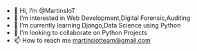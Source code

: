- 👋 Hi, I’m @MartinsIoT
- 👀 I’m interested in Web Development,Digital Forensic,Auditing
- 🌱 I’m currently learning Django,Data Science using Python
- 💞️ I’m looking to collaborate on Python Projects
- 📫 How to reach me martinsiotteam@gmail.com

<!---
MartinsIoT/MartinsIoT is a ✨ special ✨ repository because its `README.md` (this file) appears on your GitHub profile.
You can click the Preview link to take a look at your changes.
--->
